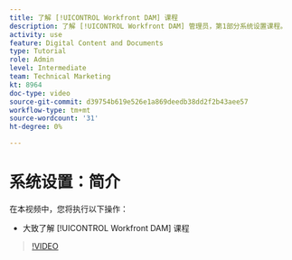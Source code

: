 ```yaml
---
title: 了解 [!UICONTROL Workfront DAM] 课程
description: 了解 [!UICONTROL Workfront DAM] 管理员，第1部分系统设置课程。
activity: use
feature: Digital Content and Documents
type: Tutorial
role: Admin
level: Intermediate
team: Technical Marketing
kt: 8964
doc-type: video
source-git-commit: d39754b619e526e1a869deedb38dd2f2b43aee57
workflow-type: tm+mt
source-wordcount: '31'
ht-degree: 0%

---
```


# 系统设置：简介

在本视频中，您将执行以下操作：

* 大致了解 [!UICONTROL Workfront DAM] 课程

>[!VIDEO](https://video.tv.adobe.com/v/335227/?quality=12)

<!-- Learn more graphic & links to documentation articles
* Accessing help for Workfront DAM
* Workfront DAM within Workfront
-->

